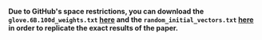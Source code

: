 
**Due to GitHub's space restrictions, you can download the `glove.6B.100d_weights.txt` [here](www.some_link.com) and the `random_initial_vectors.txt` [here](www.some_link.com) in order to replicate the exact results of the paper.** 

